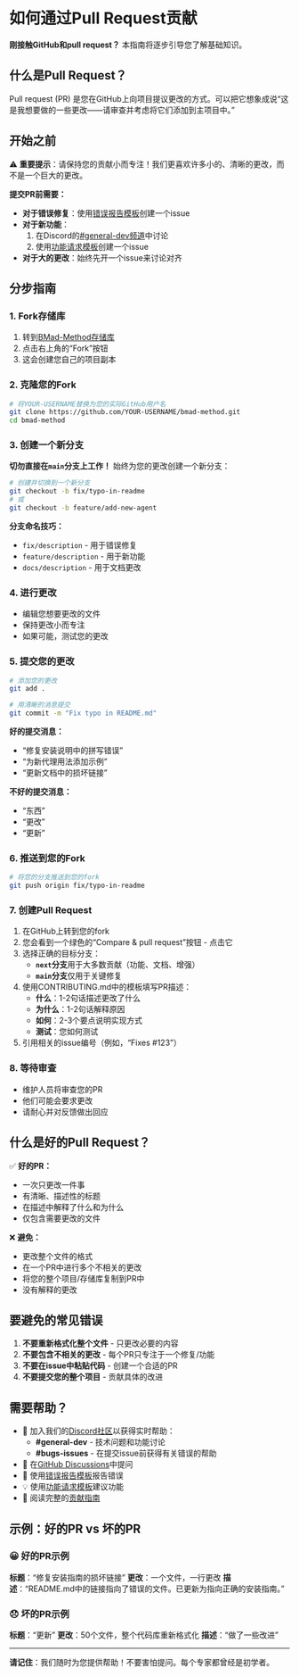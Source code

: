 # 如何通过Pull Request贡献

**刚接触GitHub和pull request？** 本指南将逐步引导您了解基础知识。

## 什么是Pull Request？

Pull request (PR) 是您在GitHub上向项目提议更改的方式。可以把它想象成说“这是我想要做的一些更改——请审查并考虑将它们添加到主项目中。”

## 开始之前

⚠️ **重要提示**：请保持您的贡献小而专注！我们更喜欢许多小的、清晰的更改，而不是一个巨大的更改。

**提交PR前需要：**

-   **对于错误修复**：使用[错误报告模板](https://github.com/bmadcode/bmad-method/issues/new?template=bug_report.md)创建一个issue
-   **对于新功能**：
    1.  在Discord的[#general-dev频道](https://discord.gg/gk8jAdXWmj)中讨论
    2.  使用[功能请求模板](https://github.com/bmadcode/bmad-method/issues/new?template=feature_request.md)创建一个issue
-   **对于大的更改**：始终先开一个issue来讨论对齐

## 分步指南

### 1. Fork存储库

1.  转到[BMad-Method存储库](https://github.com/bmadcode/bmad-method)
2.  点击右上角的“Fork”按钮
3.  这会创建您自己的项目副本

### 2. 克隆您的Fork

```bash
# 将YOUR-USERNAME替换为您的实际GitHub用户名
git clone https://github.com/YOUR-USERNAME/bmad-method.git
cd bmad-method
```

### 3. 创建一个新分支

**切勿直接在`main`分支上工作！** 始终为您的更改创建一个新分支：

```bash
# 创建并切换到一个新分支
git checkout -b fix/typo-in-readme
# 或
git checkout -b feature/add-new-agent
```

**分支命名技巧：**

-   `fix/description` - 用于错误修复
-   `feature/description` - 用于新功能
-   `docs/description` - 用于文档更改

### 4. 进行更改

-   编辑您想要更改的文件
-   保持更改小而专注
-   如果可能，测试您的更改

### 5. 提交您的更改

```bash
# 添加您的更改
git add .

# 用清晰的消息提交
git commit -m "Fix typo in README.md"
```

**好的提交消息：**

-   “修复安装说明中的拼写错误”
-   “为新代理用法添加示例”
-   “更新文档中的损坏链接”

**不好的提交消息：**

-   “东西”
-   “更改”
-   “更新”

### 6. 推送到您的Fork

```bash
# 将您的分支推送到您的fork
git push origin fix/typo-in-readme
```

### 7. 创建Pull Request

1.  在GitHub上转到您的fork
2.  您会看到一个绿色的“Compare & pull request”按钮 - 点击它
3.  选择正确的目标分支：
    -   **`next`分支**用于大多数贡献（功能、文档、增强）
    -   **`main`分支**仅用于关键修复
4.  使用CONTRIBUTING.md中的模板填写PR描述：
    -   **什么**：1-2句话描述更改了什么
    -   **为什么**：1-2句话解释原因
    -   **如何**：2-3个要点说明实现方式
    -   **测试**：您如何测试
5.  引用相关的issue编号（例如，“Fixes #123”）

### 8. 等待审查

-   维护人员将审查您的PR
-   他们可能会要求更改
-   请耐心并对反馈做出回应

## 什么是好的Pull Request？

✅ **好的PR：**

-   一次只更改一件事
-   有清晰、描述性的标题
-   在描述中解释了什么和为什么
-   仅包含需要更改的文件

❌ **避免：**

-   更改整个文件的格式
-   在一个PR中进行多个不相关的更改
-   将您的整个项目/存储库复制到PR中
-   没有解释的更改

## 要避免的常见错误

1.  **不要重新格式化整个文件** - 只更改必要的内容
2.  **不要包含不相关的更改** - 每个PR只专注于一个修复/功能
3.  **不要在issue中粘贴代码** - 创建一个合适的PR
4.  **不要提交您的整个项目** - 贡献具体的改进

## 需要帮助？

-   💬 加入我们的[Discord社区](https://discord.gg/gk8jAdXWmj)以获得实时帮助：
    -   **#general-dev** - 技术问题和功能讨论
    -   **#bugs-issues** - 在提交issue前获得有关错误的帮助
-   💬 在[GitHub Discussions](https://github.com/bmadcode/bmad-method/discussions)中提问
-   🐛 使用[错误报告模板](https://github.com/bmadcode/bmad-method/issues/new?template=bug_report.md)报告错误
-   💡 使用[功能请求模板](https://github.com/bmadcode/bmad-method/issues/new?template=feature_request.md)建议功能
-   📖 阅读完整的[贡献指南](../CONTRIBUTING.md)

## 示例：好的PR vs 坏的PR

### 😀 好的PR示例

**标题**：“修复安装指南的损坏链接”
**更改**：一个文件，一行更改
**描述**：“README.md中的链接指向了错误的文件。已更新为指向正确的安装指南。”

### 😞 坏的PR示例

**标题**：“更新”
**更改**：50个文件，整个代码库重新格式化
**描述**：“做了一些改进”

---

**请记住**：我们随时为您提供帮助！不要害怕提问。每个专家都曾经是初学者。
